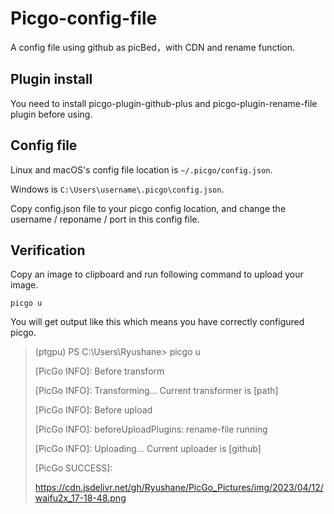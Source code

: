 # Picgo-config-file
A config file using github as picBed，with CDN and rename function.

## Plugin install

You need to install picgo-plugin-github-plus and picgo-plugin-rename-file plugin before using.

## Config file

Linux and macOS's config file location is `~/.picgo/config.json`.

Windows is `C:\Users\username\.picgo\config.json`.

Copy config.json file to your picgo config location, and change the username / reponame / port in this config file.

## Verification

Copy an image to clipboard and run following command to upload your image.

`picgo u`

You will get output like this which means you have correctly configured picgo.

>(ptgpu) PS C:\Users\Ryushane> picgo u
>
>[PicGo INFO]: Before transform
>
>[PicGo INFO]: Transforming... Current transformer is [path]
>
>[PicGo INFO]: Before upload
>
>[PicGo INFO]: beforeUploadPlugins: rename-file running
>
>[PicGo INFO]: Uploading... Current uploader is [github]
>
>[PicGo SUCCESS]:
>
>https://cdn.jsdelivr.net/gh/Ryushane/PicGo_Pictures/img/2023/04/12/waifu2x_17-18-48.png
